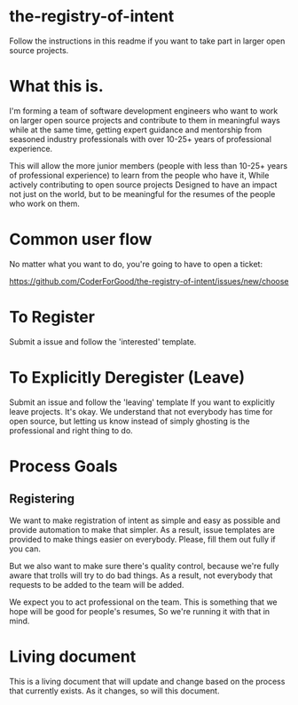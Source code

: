 # the-registry-of-intent

Follow the instructions in this readme if you want to take part in larger open source projects.

# What this is.

I'm forming a team of software development engineers who want to work on larger open source projects and contribute to them in meaningful ways while at the same time, getting expert guidance and mentorship from seasoned industry professionals with over 10-25+ years of professional experience.

This will allow the more junior members (people with less than 10-25+ years of professional experience) to learn from the people who have it, While actively contributing to open source projects Designed to have an impact not just on the world, but to be meaningful for the resumes of the people who work on them.

# Common user flow
No matter what you want to do, you're going to have to open a ticket:

https://github.com/CoderForGood/the-registry-of-intent/issues/new/choose

# To Register

Submit a issue and follow the 'interested' template.

# To Explicitly Deregister (Leave)

Submit an issue and follow the 'leaving' template If you want to explicitly leave projects. It's okay. We understand that not everybody has time for open source, but letting us know instead of simply ghosting is the professional and right thing to do.

# Process Goals

## Registering

We want to make registration of intent as simple and easy as possible and provide automation to make that simpler. As a result, issue templates are provided to make things easier on everybody. Please, fill them out fully if you can.

But we also want to make sure there's quality control, because we're fully aware that trolls will try to do bad things. As a result, not everybody that requests to be added to the team will be added.

We expect you to act professional on the team. This is something that we hope will be good for people's resumes, So we're running it with that in mind.

# Living document

This is a living document that will update and change based on the process that currently exists.  As it changes, so will this document.
